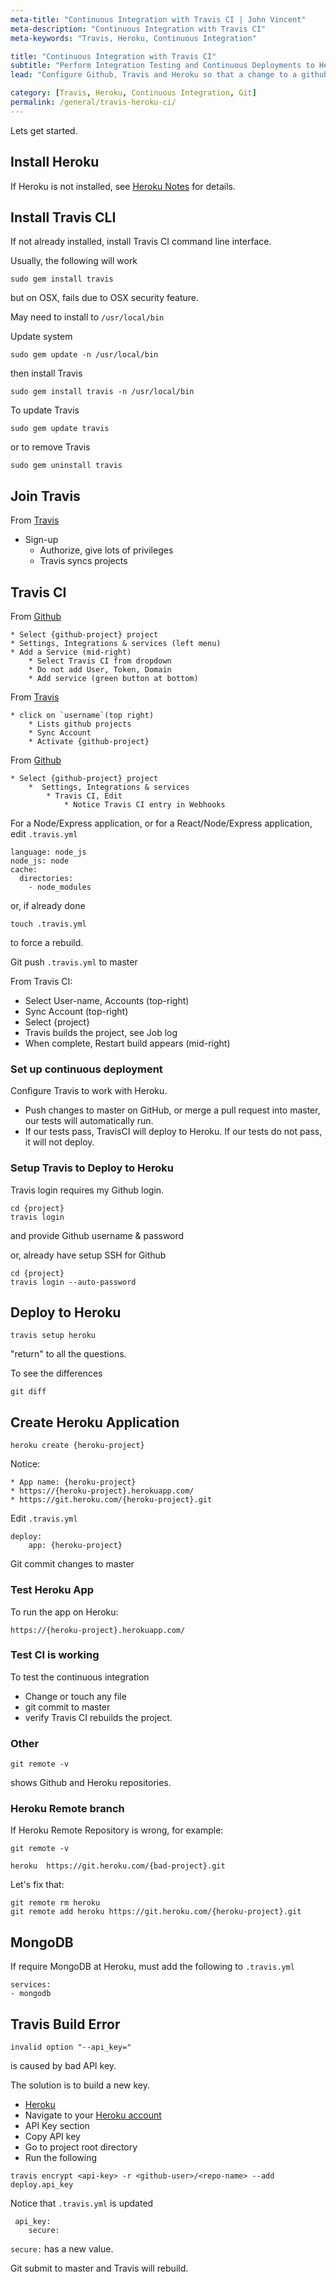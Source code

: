 ```yaml
---
meta-title: "Continuous Integration with Travis CI | John Vincent"
meta-description: "Continuous Integration with Travis CI"
meta-keywords: "Travis, Heroku, Continuous Integration"

title: "Continuous Integration with Travis CI"
subtitle: "Perform Integration Testing and Continuous Deployments to Heroku"
lead: "Configure Github, Travis and Heroku so that a change to a github repository triggers a Travis CI build which executes Mocha/Chai Unit Tests and if successful, deploys to Heroku"

category: [Travis, Heroku, Continuous Integration, Git]
permalink: /general/travis-heroku-ci/
---
```


Lets get started.

<!-- end -->

## Install Heroku

If Heroku is not installed, see [Heroku Notes](/general/heroku-notes/) for details.

## Install Travis CLI

If not already installed, install Travis CI command line interface.

Usually, the following will work

```
sudo gem install travis
```

but on OSX, fails due to OSX security feature.

May need to install to `/usr/local/bin`

Update system

```
sudo gem update -n /usr/local/bin
```

then install Travis

```
sudo gem install travis -n /usr/local/bin
```

To update Travis

```
sudo gem update travis
```

or to remove Travis

```
sudo gem uninstall travis
```


## Join Travis

From [Travis](https://travis-ci.org/)

* Sign-up
    * Authorize, give lots of privileges
    * Travis syncs projects

   
## Travis CI

From [Github](https://github.com/)

    * Select {github-project} project
    * Settings, Integrations & services (left menu)
    * Add a Service (mid-right)
        * Select Travis CI from dropdown
        * Do not add User, Token, Domain
        * Add service (green button at bottom)

From [Travis](https://travis-ci.org/)
  
    * click on `username`(top right)
        * Lists github projects
        * Sync Account
        * Activate {github-project}
 
From [Github](https://github.com/)
 
    * Select {github-project} project
        *  Settings, Integrations & services
            * Travis CI, Edit
                * Notice Travis CI entry in Webhooks


For a Node/Express application, or for a React/Node/Express application, edit `.travis.yml`

```
language: node_js
node_js: node
cache:
  directories:
    - node_modules
```

or, if already done

```
touch .travis.yml
```

to force a rebuild.

Git push `.travis.yml` to master

From Travis CI:

* Select User-name, Accounts (top-right)
* Sync Account (top-right)
* Select {project}
* Travis builds the project, see Job log
* When complete, Restart build appears (mid-right)

### Set up continuous deployment

Configure Travis to work with Heroku.

* Push changes to master on GitHub, or merge a pull request into master, our tests will automatically run.
* If our tests pass, TravisCI will deploy to Heroku. If our tests do not pass, it will not deploy.

### Setup Travis to Deploy to Heroku

Travis login requires my Github login.

```
cd {project}
travis login
```

and provide Github username & password

or, already have setup SSH for Github

```
cd {project}
travis login --auto-password
```

## Deploy to Heroku

```
travis setup heroku
```

"return" to all the questions.

To see the differences

```
git diff
```

## Create Heroku Application

```
heroku create {heroku-project}
```

Notice:

    * App name: {heroku-project}
    * https://{heroku-project}.herokuapp.com/
    * https://git.heroku.com/{heroku-project}.git

Edit `.travis.yml`

```
deploy:
    app: {heroku-project}
```

Git commit changes to master

### Test Heroku App

To run the app on Heroku:

```
https://{heroku-project}.herokuapp.com/
```

### Test CI is working

To test the continuous integration

* Change or touch any file
* git commit to master
* verify Travis CI rebuilds the project.

### Other

```
git remote -v
```

shows Github and Heroku repositories.


### Heroku Remote branch

If Heroku Remote Repository is wrong, for example:

```
git remote -v

heroku	https://git.heroku.com/{bad-project}.git
```

Let's fix that:

```
git remote rm heroku
git remote add heroku https://git.heroku.com/{heroku-project}.git
```

## MongoDB

If require MongoDB at Heroku, must add the following to `.travis.yml`

```
services:
- mongodb
```

## Travis Build Error

```
invalid option "--api_key="
```

is caused by bad API key.

The solution is to build a new key.

* [Heroku](https://www.heroku.com/)
* Navigate to your [Heroku account](https://dashboard.heroku.com/account)
* API Key section
* Copy API key
* Go to project root directory
* Run the following

```
travis encrypt <api-key> -r <github-user>/<repo-name> --add deploy.api_key
```

Notice that `.travis.yml` is updated

```
 api_key:
    secure:
```

`secure:` has a new value.

Git submit to master and Travis will rebuild.
    


